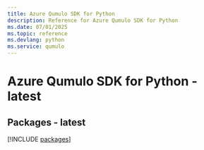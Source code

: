 ```yaml
---
title: Azure Qumulo SDK for Python
description: Reference for Azure Qumulo SDK for Python
ms.date: 07/01/2025
ms.topic: reference
ms.devlang: python
ms.service: qumulo
---
```

# Azure Qumulo SDK for Python - latest
## Packages - latest
[!INCLUDE [packages](qumulo-index.md)]